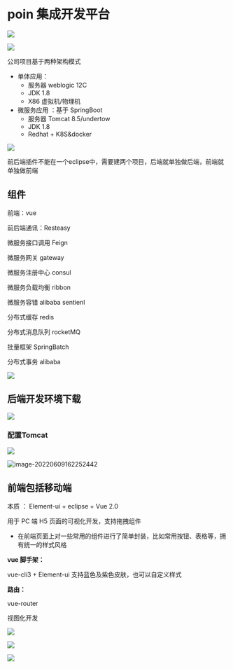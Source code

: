 # poin 集成开发平台



![](https://raw.githubusercontent.com/MrSunflowers/images/main/note/images/202206061456087.png)



![](https://raw.githubusercontent.com/MrSunflowers/images/main/note/images/202206061457852.png)

公司项目基于两种架构模式

- 单体应用：
   - 服务器 weblogic 12C 
   - JDK 1.8 
   - X86 虚拟机/物理机
- 微服务应用 ：基于 SpringBoot 
   - 服务器 Tomcat 8.5/undertow 
   - JDK 1.8 
   - Redhat + K8S&docker



![](https://raw.githubusercontent.com/MrSunflowers/images/main/note/images/202206061549458.png)

前后端插件不能在一个eclipse中，需要建两个项目，后端就单独做后端，前端就单独做前端

## 组件

前端：vue

前后端通讯：Resteasy

微服务接口调用 Feign

微服务网关 gateway

微服务注册中心 consul

微服务负载均衡 ribbon

微服务容错 alibaba sentienl

分布式缓存 redis

分布式消息队列 rocketMQ

批量框架 SpringBatch

分布式事务 alibaba 

![](https://raw.githubusercontent.com/MrSunflowers/images/main/note/images/202206061635429.png)

## 后端开发环境下载

![](https://raw.githubusercontent.com/MrSunflowers/images/main/note/images/202206081358406.png)

### 配置Tomcat

![](https://raw.githubusercontent.com/MrSunflowers/images/main/note/images/202206091428000.png)

![image-20220609162252442](https://raw.githubusercontent.com/MrSunflowers/images/main/note/images/202206091622555.png)









## 前端包括移动端

本质 ： Element-ui + eclipse + Vue 2.0 

用于 PC 端 H5 页面的可视化开发，支持拖拽组件

- 在前端页面上对一些常用的组件进行了简单封装，比如常用按钮、表格等，拥有统一的样式风格

**vue 脚手架：**

vue-cli3 + Element-ui 支持蓝色及紫色皮肤，也可以自定义样式

**路由：**

vue-router

视图化开发

![](https://raw.githubusercontent.com/MrSunflowers/images/main/note/images/202206061449281.png)

![](https://raw.githubusercontent.com/MrSunflowers/images/main/note/images/202206061450386.png)

![](https://raw.githubusercontent.com/MrSunflowers/images/main/note/images/202206061451090.png)